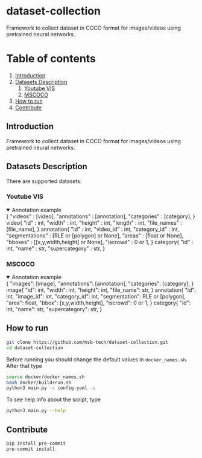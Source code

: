 # dataset-collection
Framework to collect dataset in COCO format for images/videos using pretrained neural networks.

# Table of contents
1. [Introduction](#introduction)
2. [Datasets Description](#paragraph1)
    1. [Youtube VIS](#subparagraph1)
    2. [MSCOCO](#subparagraph2)
3. [How to run](#paragraph2)
3. [Contribute](#paragraph3)

## Introduction <a name="introduction"></a>
Framework to collect dataset in COCO format for images/videos using pretrained neural networks.

## Datasets Description <a name="paragraph1"></a>
There are supported datasets.

### Youtube VIS <a name="subparagraph1"></a>
<details open>
<summary href="https://youtube-vos.org/dataset/vis/">Annotation example</summary>
{
    "videos" : [video],
    "annotations" : [annotation],
    "categories" : [category],
}
video{
    "id" : int,
    "width" : int,
    "height" : int,
    "length" : int,
    "file_names" : [file_name],
}
annotation{
    "id" : int,
    "video_id" : int,
    "category_id" : int,
    "segmentations" : [RLE or [polygon] or None],
    "areas" : [float or None],
    "bboxes" : [[x,y,width,height] or None],
    "iscrowd" : 0 or 1,
}
category{
    "id" : int,
    "name" : str,
    "supercategory" : str,
}
</details>

### MSCOCO <a name="subparagraph2"></a>
<details open>
<summary href="https://cocodataset.org/#format-data/">Annotation example</summary>
{
    "images": [image],
    "annotations": [annotation],
    "categories": [category],
}
image{
    "id": int,
    "width": int,
    "height": int,
    "file_name": str,
}
annotation{
    "id": int,
    "image_id": int,
    "category_id": int,
    "segmentation": RLE or [polygon],
    "area": float,
    "bbox": [x,y,width,height],
    "iscrowd": 0 or 1,
}
category{
    "id": int,
    "name": str,
    "supercategory": str,
}
</details>

## How to run <a name="paragraph2"></a>

```bash
git clone https://github.com/msb-tech/dataset-collection.git
cd dataset-collection
```

Before running you should change the default values in `docker_names.sh`. After that type

```bash
source docker/docker_names.sh
bash docker/build+run.sh
python3 main.py -c config.yaml -s
```

To see help info about the script, type

```bash
python3 main.py --help
```

## Contribute <a name="paragraph3"></a>

```bash
pip install pre-commit
pre-commit install
```

